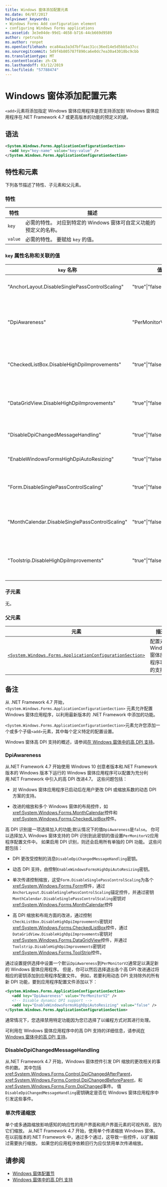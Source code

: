 ```yaml
---
title: Windows 窗体添加配置元素
ms.date: 04/07/2017
helpviewer_keywords:
- Windows Forms Add configuration element
- configuring Windows Forms applications
ms.assetid: 3e3e04de-99d1-4658-b716-44cb669d9589
author: rpetrusha
ms.author: ronpet
ms.openlocfilehash: eca84aa3a3d7bffaac31cc36ed14e5d5bb5a37cc
ms.sourcegitcommit: 5d9f4b805787f890ca6e0dc7ea30a43018bc9cbb
ms.translationtype: MT
ms.contentlocale: zh-CN
ms.lasthandoff: 03/12/2019
ms.locfileid: "57788474"
---
```

# <a name="windows-forms-add-configuration-element"></a>Windows 窗体添加配置元素

`<add>`元素将添加指定 Windows 窗体应用程序是否支持添加到 Windows 窗体应用程序在.NET Framework 4.7 或更高版本的功能的预定义的键。

## <a name="syntax"></a>语法

```xml
<System.Windows.Forms.ApplicationConfigurationSection>
  <add key="key-name" value="key-value" />
</System.Windows.Forms.ApplicationConfigurationSection>
```

## <a name="attributes-and-elements"></a>特性和元素

下列各节描述了特性、子元素和父元素。

### <a name="attributes"></a>特性

| 特性 | 描述 |
| --------- | ----------- |
| `key`     | 必需的特性。 对应到特定的 Windows 窗体可自定义功能的预定义的名称。 |
| `value`   | 必需的特性。 要赋给 `key` 的值。 |

### <a name="key-attribute-names-and-associated-values"></a>`key` 属性名称和关联的值

| `key` 名称 | 值 | 描述 |
| ---------- | ------ | ----------- |
| "AnchorLayout.DisableSinglePassControlScaling" | "true"&#124;"false" | 指示是否在单个传递中缩放锚定的控件。 "true"，以禁用单个传递缩放;否则为 false。 请参阅中的"单传递缩放"一节[备注](#remarks)有关详细信息。 |
| "DpiAwareness" | "PerMonitorV2"&#124;"false" | 指示是否为高 dpi 应用程序。 将键设置为"PerMonitorV2"，以支持 Dpi 识别;否则，将其设置为"false"。 DPI 识别是一项选择加入的功能;若要充分利用 Windows 窗体的高 DPI 支持，应设置其值为"PerMonitorV2"。 请参阅[备注](#remarks)部分，了解详细信息。 |
| "CheckedListBox.DisableHighDpiImprovements" | "true"&#124;"false" | 指示是否<xref:System.Windows.Forms.CheckedListBox>控件利用的缩放和布局在.NET Framework 4.7 中引入的改进。 "true"即可选择退出 caling 和布局方面的改进;否则为"false"。 |
| "DataGridView.DisableHighDpiImprovements" | "true"&#124;"false" | 指示是否<xref:System.Windows.Forms.DataGridView>控制在.NET Framework 4.7 中引入的缩放和布局改进。 "true"即可选择退出 DPI 识别;"false"否则为。 |
| "DisableDpiChangedMessageHandling" | "true"&#124;"false" | "true"来选择不接收 DPI 缩放的更改，为与相关的消息"false"否则为。 请参阅[备注](#remarks)部分，了解详细信息。 |
| "EnableWindowsFormsHighDpiAutoResizing" | "true"&#124;"false" | 指示是否自动调整 Windows 窗体应用程序大小由于 DPI 缩放的更改。 "true"以启用自动调整大小;否则为 false。 |
| "Form.DisableSinglePassControlScaling" | "true"&#124;"false" | 指示是否<xref:System.Windows.Forms.Form>缩放单个传递中。 "true"，以禁用单步缩放;否则为 false。 请参阅中的"单传递缩放"一节[备注](#remarks)有关详细信息。 |
| "MonthCalendar.DisableSinglePassControlScaling" | "true"&#124;"false" | 指示是否<xref:System.Windows.Forms.MonthCalendar>单个传递中缩放控件。 "true"，以禁用单步缩放;否则为 false。 请参阅中的"单传递缩放"一节[备注](#remarks)有关详细信息。 |
| "Toolstrip.DisableHighDpiImprovements" | "true"&#124;"false" | 指示是否<xref:System.Windows.Forms.ToolStrip>控件利用的缩放和布局在.NET Framework 4.7 中引入的改进。 "true"即可选择退出 DPI 识别;"false"否则为。 |

### <a name="child-elements"></a>子元素

无。

### <a name="parent-elements"></a>父元素

| 元素 | 描述 |
| ------- | ----------- |
| [`<System.Windows.Forms.ApplicationConfigurationSection>`](../../../../../docs/framework/configure-apps/file-schema/winforms/index.md) | 配置对新 Windows 窗体应用程序功能的支持。 |

## <a name="remarks"></a>备注

从 .NET Framework 4.7 开始，`<System.Windows.Forms.ApplicationConfigurationSection>` 元素允许配置 Windows 窗体应用程序，以利用最新版本的 .NET Framework 中添加的功能。

`<System.Windows.Forms.ApplicationConfigurationSection>`元素允许您添加一个或多个子级`<add>`元素，其中每个定义特定的配置设置。

Windows 窗体高 DPI 支持的概述，请参阅[在 Windows 窗体中的高 DPI 支持](../../../../../docs/framework/winforms/high-dpi-support-in-windows-forms.md)。

### <a name="dpiawareness"></a>DpiAwareness

从.NET Framework 4.7 开始使用 Windows 10 创意者版本和.NET Framework 版本的 Windows 版本下运行的 Windows 窗体应用程序可以配置为充分利用.NET Framework 中引入的高 DPI 改进4.7。 这些问题包括：

- 对 Windows 窗体应用程序已启动后在用户更改 DPI 或缩放系数的动态 DPI 方案的支持。

- 改进的缩放和多个 Windows 窗体的布局控件，如<xref:System.Windows.Forms.MonthCalendar>控件和<xref:System.Windows.Forms.CheckedListBox>控件。

高 DPI 识别是一项选择加入的功能;默认情况下的值`DpiAwareness`是`false`。 你可以选择加入 Windows 窗体支持的 DPI 识别到此密钥的值设置`PerMonitorV2`应用程序配置文件中。 如果启用 DPI 识别，则还会启用所有单独的 DPI 功能。 这些问题包括：

- DPI 更改受控制的消息`DisableDpiChangedMessageHandling`密钥。

- 动态 DPI 支持，由控制`EnableWindowsFormsHighDpiAutoResizing`密钥。

- 单次传递控制缩放，这受`Form.DisableSinglePassControlScaling`为各个<xref:System.Windows.Forms.Form>控件，通过`AnchorLayout.DisableSinglePassControlScaling`锚定控件，并通过密钥`MonthCalendar.DisableSinglePassControlScaling`密钥对<xref:System.Windows.Forms.MonthCalendar>控件

- 高 DPI 缩放和布局方面的改进，通过控制`CheckListBox.DisableHighDpiImprovements`密钥对<xref:System.Windows.Forms.CheckedListBox>控件，通过`DataGridView.DisableHighDpiImprovements`密钥对<xref:System.Windows.Forms.DataGridView>控件，并通过`Toolstrip.DisableHighDpiImprovements`密钥对<xref:System.Windows.Forms.ToolStrip>控件。

通过设置提供选择中设置一个默认`DpiAwareness`到`PerMonitorV2`通常足以满足新的 Windows 窗体应用程序。 但是，你可以然后选择退出各个高 DPI 改进通过将相应的密钥添加到应用程序配置文件。 例如，若要利用动态 DPI 支持除外的所有新 DPI 功能，要到应用程序配置文件添加以下：

```xml
<System.Windows.Forms.ApplicationConfigurationSection>
   <add key="DpiAwareness" value="PerMonitorV2" />
   <!-- Disable dynamic DPI support -->
   <add key="EnableWindowsFormsHighDpiAutoResizing" value="false" />
</System.Windows.Forms.ApplicationConfigurationSection>
```

通常情况下，您选择禁用特定功能因为您已选择了以编程方式对其进行处理。

可利用在 Windows 窗体应用程序中的高 DPI 支持的详细信息，请参阅[在 Windows 窗体中的高 DPI 支持](../../../../../docs/framework/winforms/high-dpi-support-in-windows-forms.md)。

### <a name="disabledpichangedmessagehandling"></a>DisableDpiChangedMessageHandling

从.NET Framework 4.7 开始，Windows 窗体控件引发 DPI 缩放的更改相关的事件的数。 其中包括<xref:System.Windows.Forms.Control.DpiChangedAfterParent>， <xref:System.Windows.Forms.Control.DpiChangedBeforeParent>，和<xref:System.Windows.Forms.Form.DpiChanged>事件。 值`DisableDpiChangedMessageHandling`密钥确定是否在 Windows 窗体应用程序中引发这些事件。

### <a name="single-pass-scaling"></a>单次传递缩放

单个或多通路缩放影响感知的响应性的用户界面和用户界面元素的可视外观，因为它们缩放。 从.NET Framework 4.7 开始，使用单个传递缩放 Windows 窗体。 在以前版本的.NET Framework 中，通过多个通过，这导致一些控件，以扩展超过需要执行缩放。 如果您的应用程序依赖旧行为应仅禁用单次传递缩放。

## <a name="see-also"></a>请参阅

- [Windows 窗体配置节](../../../../../docs/framework/configure-apps/file-schema/winforms/index.md)
- [Windows 窗体中的高 DPI 支持](../../../../../docs/framework/winforms/high-dpi-support-in-windows-forms.md)
